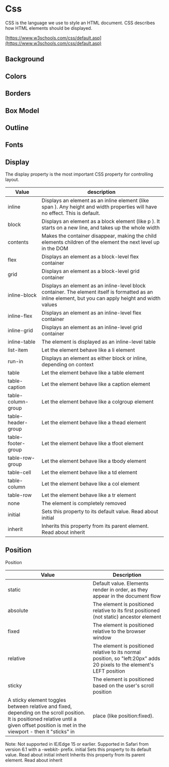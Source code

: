 # Css

CSS is the language we use to style an HTML document. CSS describes how HTML elements should be displayed.

[https://www.w3schools.com/css/default.asp](https://www.w3schools.com/css/default.asp)

## Background

## Colors

## Borders

## Box Model

## Outline

## Fonts

## Display

The display property is the most important CSS property for controlling layout.

| Value              | description                                                                                                                                             |
| ------------------ | ------------------------------------------------------------------------------------------------------------------------------------------------------- |
| inline             | Displays an element as an inline element (like span ). Any height and width properties will have no effect. This is default.                            |
| block              | Displays an element as a block element (like p ). It starts on a new line, and takes up the whole width                                                 |
| contents           | Makes the container disappear, making the child elements children of the element the next level up in the DOM                                           |
| flex               | Displays an element as a block-level flex container                                                                                                     |
| grid               | Displays an element as a block-level grid container                                                                                                     |
| inline-block       | Displays an element as an inline-level block container. The element itself is formatted as an inline element, but you can apply height and width values |
| inline-flex        | Displays an element as an inline-level flex container                                                                                                   |
| inline-grid        | Displays an element as an inline-level grid container                                                                                                   |
| inline-table       | The element is displayed as an inline-level table                                                                                                       |
| list-item          | Let the element behave like a li element                                                                                                                |
| run-in             | Displays an element as either block or inline, depending on context                                                                                     |
| table              | Let the element behave like a table element                                                                                                             |
| table-caption      | Let the element behave like a caption element                                                                                                           |
| table-column-group | Let the element behave like a colgroup element                                                                                                          |
| table-header-group | Let the element behave like a thead element                                                                                                             |
| table-footer-group | Let the element behave like a tfoot element                                                                                                             |
| table-row-group    | Let the element behave like a tbody element                                                                                                             |
| table-cell         | Let the element behave like a td element                                                                                                                |
| table-column       | Let the element behave like a col element                                                                                                               |
| table-row          | Let the element behave like a tr element                                                                                                                |
| none               | The element is completely removed                                                                                                                       |
| initial            | Sets this property to its default value. Read about initial                                                                                             |
| inherit            | Inherits this property from its parent element. Read about inherit                                                                                      |

## Position

Position

| Value                                                                                                                                                                                       | Description                                                                                                             |
| ------------------------------------------------------------------------------------------------------------------------------------------------------------------------------------------- | ----------------------------------------------------------------------------------------------------------------------- |
| static                                                                                                                                                                                      | Default value. Elements render in order, as they appear in the document flow                                            |
| absolute                                                                                                                                                                                    | The element is positioned relative to its first positioned (not static) ancestor element                                |
| fixed                                                                                                                                                                                       | The element is positioned relative to the browser window                                                                |
| relative                                                                                                                                                                                    | The element is positioned relative to its normal position, so "left:20px" adds 20 pixels to the element's LEFT position |
| sticky                                                                                                                                                                                      | The element is positioned based on the user's scroll position                                                           |
| A sticky element toggles between relative and fixed, depending on the scroll position. It is positioned relative until a given offset position is met in the viewport - then it "sticks" in | place (like position:fixed).                                                                                            |

Note: Not supported in IE/Edge 15 or earlier. Supported in Safari from version 6.1 with a -webkit- prefix.
initial Sets this property to its default value. Read about initial
inherit Inherits this property from its parent element. Read about inherit
